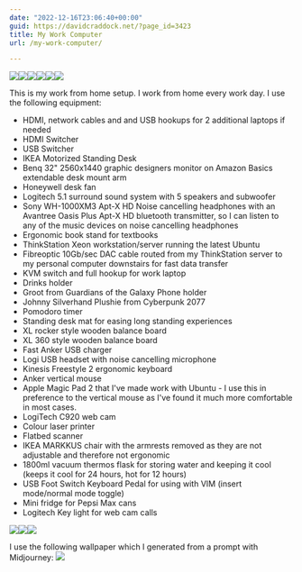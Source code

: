 ```yaml
---
date: "2022-12-16T23:06:40+00:00"
guid: https://davidcraddock.net/?page_id=3423
title: My Work Computer
url: /my-work-computer/

---
```

[![](/wp-content/uploads/2023/11/20231107_133613.jpg)](/wp-content/uploads/2023/11/20231107_133613.jpg)[![](/wp-content/uploads/2023/11/20231107_133703.jpg)](/wp-content/uploads/2023/11/20231107_133703.jpg)[![](/wp-content/uploads/2023/11/20231107_133620.jpg)](/wp-content/uploads/2023/11/20231107_133620.jpg)[![](/wp-content/uploads/2023/11/20231106_105031.jpg)](/wp-content/uploads/2023/11/20231106_105031.jpg)[![](/wp-content/uploads/2023/11/20231107_133605.jpg)](/wp-content/uploads/2023/11/20231107_133605.jpg)[![](/wp-content/uploads/2023/11/20231107_133556.jpg)](/wp-content/uploads/2023/11/20231107_133556.jpg)

This is my work from home setup. I work from home every work day. I use the following equipment:

- HDMI, network cables and and USB hookups for 2 additional laptops if needed
- HDMI Switcher
- USB Switcher
- IKEA Motorized Standing Desk
- Benq 32" 2560x1440 graphic designers monitor on Amazon Basics extendable desk mount arm
- Honeywell desk fan
- Logitech 5.1 surround sound system with 5 speakers and subwoofer
- Sony WH-1000XM3 Apt-X HD Noise cancelling headphones with an Avantree Oasis Plus Apt-X HD bluetooth transmitter, so I can listen to any of the music devices on noise cancelling headphones
- Ergonomic book stand for textbooks
- ThinkStation Xeon workstation/server running the latest Ubuntu
- Fibreoptic 10Gb/sec DAC cable routed from my ThinkStation server to my personal computer downstairs for fast data transfer
- KVM switch and full hookup for work laptop
- Drinks holder
- Groot from Guardians of the Galaxy Phone holder
- Johnny Silverhand Plushie from Cyberpunk 2077
- Pomodoro timer
- Standing desk mat for easing long standing experiences
- XL rocker style wooden balance board
- XL 360 style wooden balance board
- Fast Anker USB charger
- Logi USB headset with noise cancelling microphone
- Kinesis Freestyle 2 ergonomic keyboard
- Anker vertical mouse
- Apple Magic Pad 2 that I've made work with Ubuntu - I use this in preference to the vertical mouse as I've found it much more comfortable in most cases.
- LogiTech C920 web cam
- Colour laser printer
- Flatbed scanner
- IKEA MARKKUS chair with the armrests removed as they are not adjustable and therefore not ergonomic
- 1800ml vacuum thermos flask for storing water and keeping it cool (keeps it cool for 24 hours, hot for 12 hours)
- USB Foot Switch Keyboard Pedal for using with VIM (insert mode/normal mode toggle)
- Mini fridge for Pepsi Max cans
- Logitech Key light for web cam calls

[![](/wp-content/uploads/2022/12/20221217_112627.jpg)](/wp-content/uploads/2022/12/20221217_112627.jpg)[![](/wp-content/uploads/2022/12/20221217_112620.jpg)](/wp-content/uploads/2022/12/20221217_112620.jpg)[![](/wp-content/uploads/2022/12/20221217_112635.jpg)](/wp-content/uploads/2022/12/20221217_112635.jpg)

I use the following wallpaper which I generated from a prompt with Midjourney:
[![](/wp-content/uploads/2022/12/art.jpg)](/wp-content/uploads/2022/12/art.jpg)
